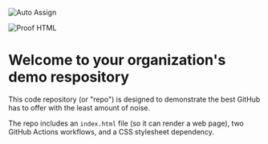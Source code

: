 ![Auto Assign](https://github.com/AWS-Cloud-School-6/demo-repository/actions/workflows/auto-assign.yml/badge.svg)

![Proof HTML](https://github.com/AWS-Cloud-School-6/demo-repository/actions/workflows/proof-html.yml/badge.svg)

# Welcome to your organization's demo respository
This code repository (or "repo") is designed to demonstrate the best GitHub has to offer with the least amount of noise.

The repo includes an `index.html` file (so it can render a web page), two GitHub Actions workflows, and a CSS stylesheet dependency.
